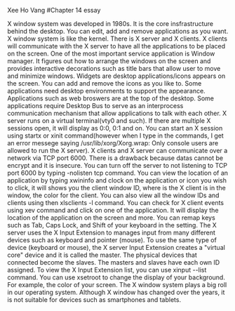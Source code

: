 Xee Ho Vang
#Chapter 14 essay

X window system was developed in 1980s. It is the core insfrastructure behind the desktop. You can edit, add and remove applications as you want. X window system is like the kernel. There is X server and X clients. X clients will communicate with the X server to have all the applications to be placed on the screen. One of the most important service application is Window manager. It figures out how to arrange the windows on the screen and provides interactive decorations such as title bars that allow user to move and minimize windows. Widgets are desktop applications/icons appears on the screen. You can add and remove the icons as you like to. Some applications need desktop environments to support the appearance. Applications such as web broswers are at the top of the desktop. Some applications require Desktop Bus to serve as an interprocess communication mechanism that allow applications to talk with each other. X server runs on a virtual terminal(vty0 and such). If there are multiple X sessions open, it will display as 0:0, 0:1 and on. You can start an X session using startx or xinit command(however when I type in the commands, I get an error messege saying /usr/lib/xorg/Xorg.wrap: Only console users are allowed to run the X server). X clients and X server can communicate over a network via TCP port 6000. There is a drawback because datas cannot be encrypt and it is insecure. You can turn off the server to not listening to TCP port 6000 by typing -nolisten tcp command. You can view the location of an application by typing xwininfo and clock on the application or icon you wish to click, it will shows you the client window ID, where is the X client is in the window, the color for the client. You can also view all the window IDs and clients using then xlsclients -l command. You can check for X client events using xev command and click on one of the application. It will display the location of the application on the screen and more. You can remap keys such as Tab, Caps Lock, and Shift of your keyboard in the setting. The X server uses the X Input Extension to manages input from many different devices such as keyboard and pointer (mouse). To use the same type of device (keyboard or mouse), the X server Input Extension creates a "virtual core" device and it is called the master. The physical devices that connected become the slaves. The masters and slaves have each own ID assigned. To view the X Input Extension list, you can use xinput --list command. You can use xsetroot to change the display of your background. For example, the color of your screen. The X window system plays a big roll in our operating system. Although X window has changed over the years, it is not suitable for devices such as smartphones and tablets.

